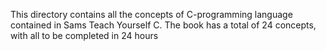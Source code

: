 This directory contains all the concepts of C-programming language
contained in Sams Teach Yourself C. The book has a total of 24
concepts,
with all to be completed in 24 hours